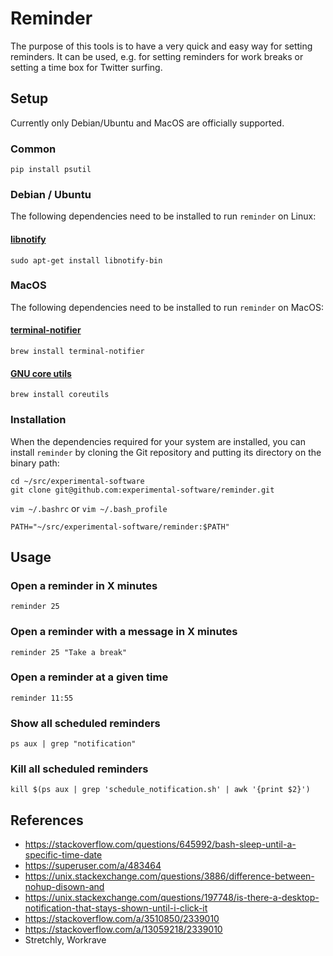 
# Reminder

The purpose of this tools is to have a very quick and easy way for setting reminders. It can be used, e.g. for setting reminders for work breaks or setting a time box for Twitter surfing.

## Setup

Currently only Debian/Ubuntu and MacOS are officially supported.

### Common

```
pip install psutil
```

### Debian / Ubuntu

The following dependencies need to be installed to run `reminder` on Linux:

#### [libnotify](https://github.com/GNOME/libnotify)

```
sudo apt-get install libnotify-bin
```

### MacOS

The following dependencies need to be installed to run `reminder` on MacOS:

#### [terminal-notifier](https://github.com/julienXX/terminal-notifier)

```
brew install terminal-notifier
```

#### [GNU core utils](https://formulae.brew.sh/formula/coreutils)

```
brew install coreutils
```

### Installation

When the dependencies required for your system are installed, you can
install `reminder` by cloning the Git repository and putting its directory
on the binary path:

```
cd ~/src/experimental-software
git clone git@github.com:experimental-software/reminder.git
```

`vim ~/.bashrc` or `vim ~/.bash_profile`
```
PATH="~/src/experimental-software/reminder:$PATH"
```

## Usage

### Open a reminder in X minutes

```
reminder 25
```

### Open a reminder with a message in X minutes

```
reminder 25 "Take a break"
```

### Open a reminder at a given time

```
reminder 11:55
```



### Show all scheduled reminders

```
ps aux | grep "notification"
```

### Kill all scheduled reminders

```
kill $(ps aux | grep 'schedule_notification.sh' | awk '{print $2}')
```

## References
- https://stackoverflow.com/questions/645992/bash-sleep-until-a-specific-time-date
- https://superuser.com/a/483464
- https://unix.stackexchange.com/questions/3886/difference-between-nohup-disown-and
- https://unix.stackexchange.com/questions/197748/is-there-a-desktop-notification-that-stays-shown-until-i-click-it
- https://stackoverflow.com/a/3510850/2339010
- https://stackoverflow.com/a/13059218/2339010
- Stretchly, Workrave
